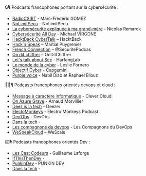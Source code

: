 🔒🎙️ Podcasts francophones portant sur la cybersécurité : 
 - [RadioCSIRT](https://www.radiocsirt.org/) - Marc-Frédéric GOMEZ
 - [NoLimitSecu](https://www.nolimitsecu.fr/) – NoLimitSecu
 - [La cybersécurité expliquée à ma grand-mère](https://smartlink.ausha.co/la-cyber-securite-expliquee-a-ma-grand-mere) - Nicolas Remarck
 - [Cybersécurité All Day](https://cybersecuriteallday.fr/) - Michael VIRGONE 
 - [HacktBack CyberTalk](https://podcast.ausha.co/cybertalk) – HacktBack
 - [Hack’n Speak](https://anchor.fm/hacknspeak) – Martial Puygrenier
 - [French Connection](https://securite.fm/) – @SecuritePodcas
 - [On dit chiffrer](https://feeds.acast.com/public/shows/on-dit-chiffrer) – OnDitChiffrer
 - [Let's talk about Sec](https://podcastaddict.com/podcast/let-s-talk-about-sec/4838402) - HarfangLab
 - [Le monde de la cyber](https://podcastaddict.com/podcast/le-monde-de-la-cyber/4110724) - Leslie Fornero
 - [Objectif Cyber](https://www.capgemini.com/fr-fr/perspectives/publications/podcast-objectif-tech/objectif-cyber/) - Capgemini
 - [Purple voice](https://www.deezer.com/us/show/1001900081) - Nabil Diab et Raphaël Ellouz
   

😶‍🌫️🎙️ Podcasts francophones orientés devops et cloud :
 - [Message à caractère informatique](https://www.clever-cloud.com/fr/podcast/) - Clever Cloud
 - [On Azure Grave](https://shows.acast.com/on-azure-grave-onag) - Arnaud Morvillier
 - [Deez is la tech](https://www.deezer.com/fr/show/5244847) - Deezer
 - [ElectoMonkeys](https://electro-monkeys.fr/) - Electro Monkeys Podcast
 - [Dev’Obs](https://devobs.p7t.tech/episodes) - DevObs
 - [Dans la tech](https://open.spotify.com/show/0GlIJ34eW9qg0yKvHmlFUh) -
 - [Les compagnons du devops](https://www.youtube.com/c/lescompagnonsdudevops) - Les Compagnons du DevOps
 - [WeSpeakCloud](https://podcastaddict.com/podcast/2664488) – WeScale
   

⌨️🎙️ Podcasts francophones orientés Dev :
 - [Les Cast Codeurs](https://lescastcodeurs.com/) - Guillaume Laforge
 - [IfThisThenDev](https://ifttd.io/) -
 - [PunkinDev](https://podcast.ausha.co/punkindev) - PUNKIN DEV
 - [Dans la tech](https://lnkd.in/egWYQCmc) - 
